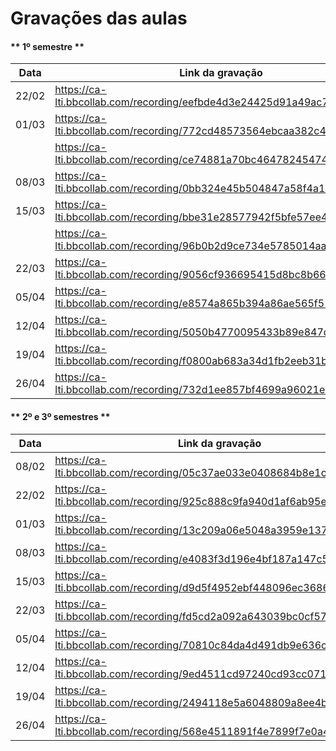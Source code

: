 # Gravações das aulas

<!-- tabs:start -->

#### ** 1º semestre **

|Data|Link da gravação|
|----|----------------|
|22/02| https://ca-lti.bbcollab.com/recording/eefbde4d3e24425d91a49ac738cefb7|
|01/03|https://ca-lti.bbcollab.com/recording/772cd48573564ebcaa382c4f847a5141|
||https://ca-lti.bbcollab.com/recording/ce74881a70bc46478245474b4685078f|
|08/03|https://ca-lti.bbcollab.com/recording/0bb324e45b504847a58f4a198f2d3f00|
|15/03|https://ca-lti.bbcollab.com/recording/bbe31e28577942f5bfe57ee47cacfb01|
||https://ca-lti.bbcollab.com/recording/96b0b2d9ce734e5785014aab7ba16106|
|22/03|https://ca-lti.bbcollab.com/recording/9056cf936695415d8bc8b661e20e4639|
|05/04|https://ca-lti.bbcollab.com/recording/e8574a865b394a86ae565f51d4ddca52|
|12/04|https://ca-lti.bbcollab.com/recording/5050b4770095433b89e847d69d27b270|
|19/04|https://ca-lti.bbcollab.com/recording/f0800ab683a34d1fb2eeb31bbe138d4f|
|26/04|https://ca-lti.bbcollab.com/recording/732d1ee857bf4699a96021eac17df4e0|


#### ** 2º e 3º semestres **

|Data|Link da gravação|
|----|----------------|
|08/02|https://ca-lti.bbcollab.com/recording/05c37ae033e0408684b8e1c29b1b99f0|
|22/02|https://ca-lti.bbcollab.com/recording/925c888c9fa940d1af6ab95e84492b09|
|01/03|https://ca-lti.bbcollab.com/recording/13c209a06e5048a3959e137461cfea9c|
|08/03|https://ca-lti.bbcollab.com/recording/e4083f3d196e4bf187a147c5200e29a8|
|15/03|https://ca-lti.bbcollab.com/recording/d9d5f4952ebf448096ec3686f7ff48df|
|22/03|https://ca-lti.bbcollab.com/recording/fd5cd2a092a643039bc0cf578289dcfa|
|05/04|https://ca-lti.bbcollab.com/recording/70810c84da4d491db9e636cbc765bfed|
|12/04|https://ca-lti.bbcollab.com/recording/9ed4511cd97240cd93cc07146093fd99|
|19/04|https://ca-lti.bbcollab.com/recording/2494118e5a6048809a8ee4b8dbe16958|
|26/04|https://ca-lti.bbcollab.com/recording/568e4511891f4e7899f7e0a4fced0427|
<!-- tabs:end -->
